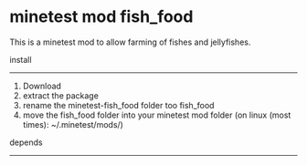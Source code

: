 # minetest mod fish_food
This is a minetest mod to allow farming of
fishes and jellyfishes.

install
********
1. Download
2. extract the package
3. rename the minetest-fish_food folder too fish_food
4. move the fish_food folder into your minetest mod folder (on linux (most times): ~/.minetest/mods/)

depends
********

